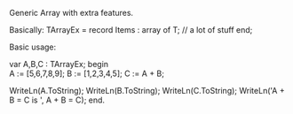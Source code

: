 Generic Array with extra features.

Basically:
  TArrayEx<T> = record
    Items      : array of T;
    // a lot of stuff
  end;

Basic usage:

var
  A,B,C : TArrayEx<Integer>;
begin  
  A := [5,6,7,8,9];
  B := [1,2,3,4,5];
  C := A + B;

  WriteLn(A.ToString);
  WriteLn(B.ToString);
  WriteLn(C.ToString);
  WriteLn('A + B = C is ', A + B = C);
end.
